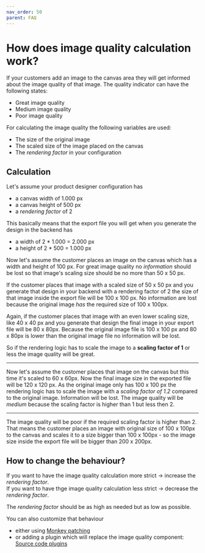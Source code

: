 ```yaml
---
nav_order: 50
parent: FAQ
---
```


# How does image quality calculation work?

If your customers add an image to the canvas area they will get informed about the image quality of that image.
The quality indicator can have the following states:

- Great image quality
- Medium image quality
- Poor image quality

For calculating the image quality the following variables are used:
- The size of the original image
- The scaled size of the image placed on the canvas
- The *rendering factor* in your configuration

## Calculation 

Let's assume your product designer configuration has
- a canvas width of 1.000 px
- a canvas height of 500 px
- a *rendering factor* of 2

This basically means that the export file you will get when you generate the design in the backend has
- a width of 2 * 1.000 = 2.000 px
- a height of 2 * 500 = 1.000 px

Now let's assume the customer places an image on the canvas which has a width and height of 100 px.
For great image quality no *information* should be lost so that image's scaling size should be no more than 50 x 50 px.

If the customer places that image with a scaled size of 50 x 50 px and you generate that design in your backend with a rendering factor of 2
the size of that image inside the export file will be 100 x 100 px. No information are lost because the original image *has* the required size of 100 x 100px.

Again, if the customer places that image with an even lower scaling size, like 40 x 40 px and you generate that design the final image in your export file will be 80 x 80px.
Because the original image file is 100 x 100 px and 80 x 80px is lower than the original image file no information will be lost.

So if the rendering logic has to scale the image to a **scaling factor of 1** or less the image quality will be great. 

-----

Now let's assume the customer places that image on the canvas but this time it's scaled to 60 x 60px.
Now the final image size in the exported file will be 120 x 120 px. 
As the original image only has 100 x 100 px the rendering logic has to scale the image with a *scaling factor of 1.2* compared to the original image.
Information will be lost. 
The image quality will be *medium* because the scaling factor is higher than 1 but less then 2.

-----

The image quality will be poor if the required scaling factor is higher than 2.
That means the customer places an image with original size of 100 x 100px to the canvas and scales it to a size bigger than 100 x 100px - so the image size inside the export file will be 
bigger than 200 x 200px.


## How to change the behaviour?

If you want to have the image quality calculation more strict -> increase the *rendering factor*. \
If you want to have thge image quality calculation less strict -> decrease the *rendering factor*.

The *rendering factor* should be as high as needed but as low as possible.

You can also customize that behaviour
- either using [Monkey patching](/customizations/monkey-patching.html) 
- or adding a plugin which will replace the image quality component: [Source code plugins](/customizations/plugins.html)
